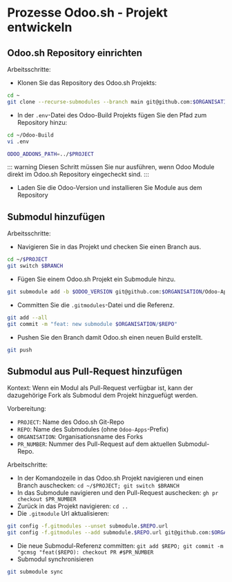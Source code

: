 # Prozesse Odoo.sh - Projekt entwickeln

## Odoo.sh Repository einrichten

Arbeitsschritte:

* Klonen Sie das Repository des Odoo.sh Projekts:

```bash
cd ~
git clone --recurse-submodules --branch main git@github.com:$ORGANISATION/$PROJECT.git
```

* In der `.env`-Datei des Odoo-Build Projekts fügen Sie den Pfad zum Repository hinzu:

```bash
cd ~/Odoo-Build
vi .env
```

```bash
ODOO_ADDONS_PATH=../$PROJECT
```

::: warning
Diesen Schritt müssen Sie nur ausführen, wenn Odoo Module direkt im Odoo.sh Repository eingecheckt sind.
:::

* Laden Sie die Odoo-Version und installieren Sie Module aus dem Repository

## Submodul hinzufügen

Arbeitsschritte:

* Navigieren Sie in das Projekt und checken Sie einen Branch aus.

```bash
cd ~/$PROJECT
git switch $BRANCH
```

* Fügen Sie einem Odoo.sh Projekt ein Submodule hinzu.

```bash
git submodule add -b $ODOO_VERSION git@github.com:$ORGANISATION/Odoo-Apps-$REPO.git "$ORGANISATION-$REPO"
```

* Committen Sie die `.gitmodules`-Datei und die Referenz.

```bash
git add --all
git commit -m "feat: new submodule $ORGANISATION/$REPO"
```

* Pushen Sie den Branch damit Odoo.sh einen neuen Build erstellt.

```bash
git push
```

## Submodul aus Pull-Request hinzufügen

Kontext: Wenn ein Modul als Pull-Request verfügbar ist, kann der dazugehörige Fork als Submodul dem Projekt hinzguefügt werden.

Vorbereitung:

* `PROJECT`: Name des Odoo.sh Git-Repo
* `REPO`: Name des Submodules (ohne `Odoo-Apps`-Prefix)
* `ORGANISATION`: Organisationsname des Forks
* `PR_NUMBER`: Nummer des Pull-Request auf dem aktuellen Submodul-Repo.

Arbeitschritte:

* In der Komandozeile in das Odoo.sh Projekt navigieren und einen Branch auschecken: `cd ~/$PROJECT; git switch $BRANCH`
* In das Submodule navigieren und den Pull-Request auschecken: `gh pr checkout $PR_NUMBER`
* Zurück in das Projekt navigieren: `cd ..`
* Die `.gitmodule` Url aktualisieren:

```bash
git config -f.gitmodules --unset submodule.$REPO.url
git config -f.gitmodules --add submodule.$REPO.url git@github.com:$ORGANISATION$/Odoo-Apps-$REPO.git
```

* Die neue Submodul-Referenz committen: `git add $REPO; git commit -m "gcmsg "feat($REPO): checkout PR #$PR_NUMBER`
* Submodul synchronisieren

```bash
git submodule sync
```
